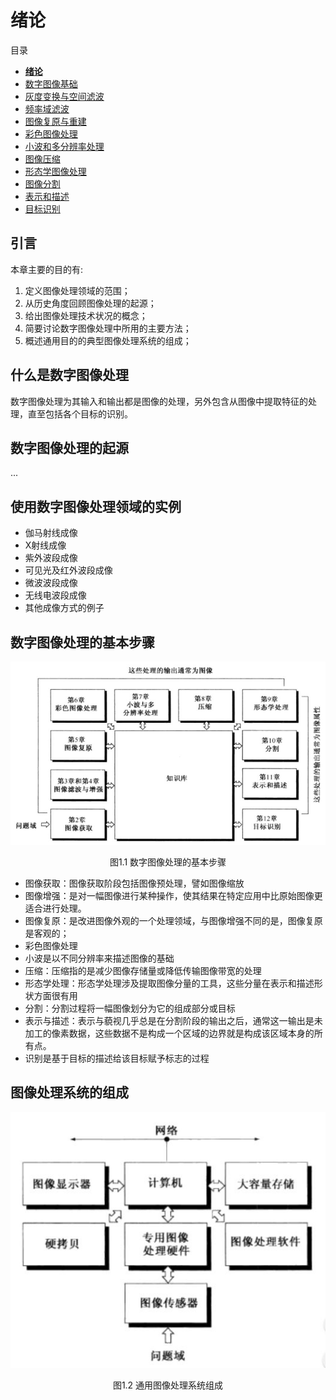# 绪论
目录
+ [**绪论**](./第1章：绪论.md)
+ [数字图像基础](./第2章：数字图像基础.md)
+ [灰度变换与空间滤波](./第3章：灰度变换与空间滤波.md)
+ [频率域滤波](./第4章：频率域滤波.md)
+ [图像复原与重建](./第5章：图像复原与重建.md)
+ [彩色图像处理](./第6章：彩色图像处理.md) 
+ [小波和多分辨率处理](./第7章：小波和多分辨率处理.md) 
+ [图像压缩](./第8章：图像压缩.md) 
+ [形态学图像处理](./第9章：形态学图像处理.md) 
+ [图像分割](./第10章：图像分割.md) 
+ [表示和描述](./第11章：表示和描述.md) 
+ [目标识别](./第12章：目标识别.md) 

## 引言
本章主要的目的有:  
1. 定义图像处理领域的范围；
2. 从历史角度回顾图像处理的起源；
3. 给出图像处理技术状况的概念；
4. 简要讨论数字图像处理中所用的主要方法；
5. 概述通用目的的典型图像处理系统的组成；

## 什么是数字图像处理
数字图像处理为其输入和输出都是图像的处理，另外包含从图像中提取特征的处理，直至包括各个目标的识别。

## 数字图像处理的起源
...

## 使用数字图像处理领域的实例
+ 伽马射线成像
+ X射线成像
+ 紫外波段成像
+ 可见光及红外波段成像
+ 微波波段成像
+ 无线电波段成像
+ 其他成像方式的例子

## 数字图像处理的基本步骤

<div align=center><img src="../media/数字图像处理基本步骤.jpg"></img><p>图1.1 数字图像处理的基本步骤</p></div>  

+ 图像获取：图像获取阶段包括图像预处理，譬如图像缩放
+ 图像增强：是对一幅图像进行某种操作，使其结果在特定应用中比原始图像更适合进行处理。
+ 图像复原：是改进图像外观的一个处理领域，与图像增强不同的是，图像复原是客观的；
+ 彩色图像处理
+ 小波是以不同分辨率来描述图像的基础
+ 压缩：压缩指的是减少图像存储量或降低传输图像带宽的处理
+ 形态学处理：形态学处理涉及提取图像分量的工具，这些分量在表示和描述形状方面很有用
+ 分割：分割过程将一幅图像划分为它的组成部分或目标
+ 表示与描述：表示与藐视几乎总是在分割阶段的输出之后，通常这一输出是未加工的像素数据，这些数据不是构成一个区域的边界就是构成该区域本身的所有点。
+ 识别是基于目标的描述给该目标赋予标志的过程

## 图像处理系统的组成

<div align=center><img src="../media/通用图像处理系统组成.jpg"></img><p>图1.2 通用图像处理系统组成</p></div>

